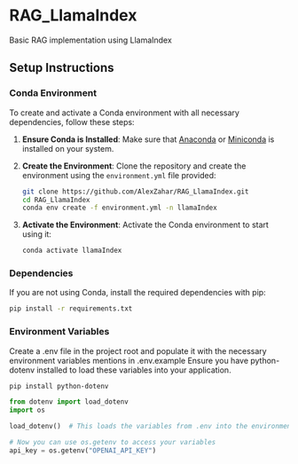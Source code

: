 # RAG_LlamaIndex
Basic RAG implementation using LlamaIndex

## Setup Instructions

### Conda Environment

To create and activate a Conda environment with all necessary dependencies, follow these steps:

1. **Ensure Conda is Installed**: 
   Make sure that [Anaconda](https://www.anaconda.com/products/distribution) or [Miniconda](https://docs.conda.io/en/latest/miniconda.html) is installed on your system.

2. **Create the Environment**:
   Clone the repository and create the environment using the `environment.yml` file provided:

   ```bash
   git clone https://github.com/AlexZahar/RAG_LlamaIndex.git
   cd RAG_LlamaIndex
   conda env create -f environment.yml -n llamaIndex
   ```
   
3. **Activate the Environment**:
    Activate the Conda environment to start using it:
    
    ```bash
    conda activate llamaIndex
    ```
   
### Dependencies
If you are not using Conda, install the required dependencies with pip:

```bash
pip install -r requirements.txt

```
### Environment Variables
Create a .env file in the project root and populate it with the necessary environment variables mentions in .env.example
Ensure you have python-dotenv installed to load these variables into your application.

```bash 
pip install python-dotenv
```
```python
from dotenv import load_dotenv
import os

load_dotenv()  # This loads the variables from .env into the environment

# Now you can use os.getenv to access your variables
api_key = os.getenv("OPENAI_API_KEY")   
```